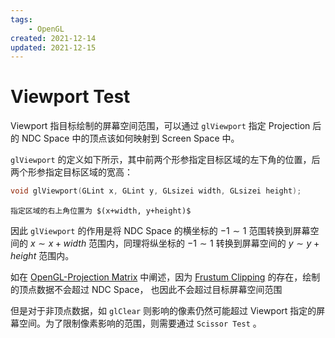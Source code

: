 ```yaml
---
tags:
    - OpenGL
created: 2021-12-14
updated: 2021-12-15
---
```


# Viewport Test

Viewport 指目标绘制的屏幕空间范围，可以通过 `glViewport` 指定 Projection 后的 NDC Space 中的顶点该如何映射到 Screen Space 中。

`glViewport` 的定义如下所示，其中前两个形参指定目标区域的左下角的位置，后两个形参指定目标区域的宽高：

```cpp
void glViewport(GLint x, GLint y, GLsizei width, GLsizei height);
```

```ad-note
指定区域的右上角位置为 $(x+width, y+height)$
```

因此 `glViewport` 的作用是将 NDC Space 的横坐标的 $-1 \sim 1$ 范围转换到屏幕空间的 $x \sim x+width$ 范围内，同理将纵坐标的 $-1 \sim 1$ 转换到屏幕空间的 $y \sim y+height$ 范围内。

如在 [OpenGL-Projection Matrix](OpenGL-Projection%20Matrix.md) 中阐述，因为 [Frustum Clipping](OpenGL-Projection%20Matrix.md#^1150b2) 的存在，绘制的顶点数据不会超过 NDC Space， 也因此不会超过目标屏幕空间范围

但是对于非顶点数据，如 `glClear` 则影响的像素仍然可能超过 Viewport 指定的屏幕空间。为了限制像素影响的范围，则需要通过 `Scissor Test` 。
